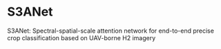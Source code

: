 # S3ANet
S3ANet: Spectral-spatial-scale attention network for end-to-end precise crop classification based on UAV-borne H2 imagery
